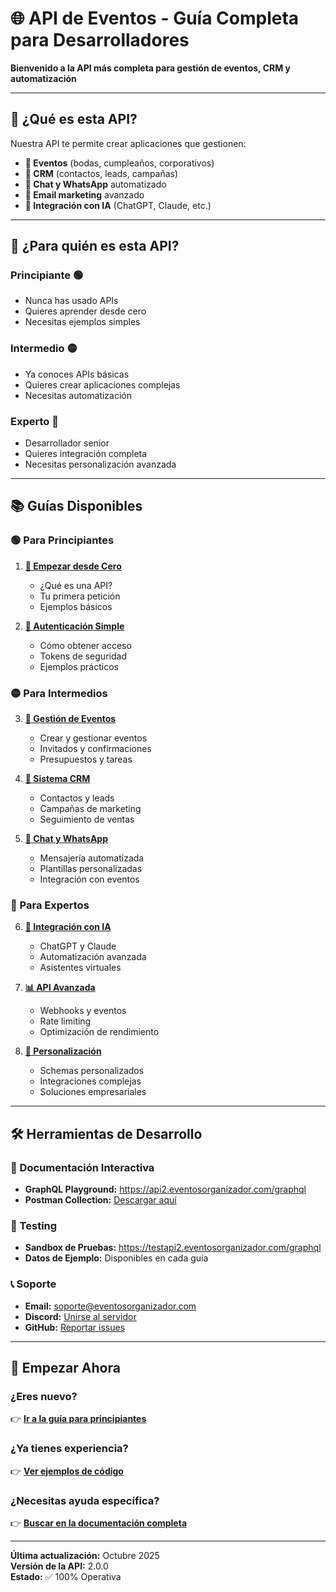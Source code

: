 # 🌐 API de Eventos - Guía Completa para Desarrolladores

**Bienvenido a la API más completa para gestión de eventos, CRM y automatización**

---

## 🚀 **¿Qué es esta API?**

Nuestra API te permite crear aplicaciones que gestionen:
- **📅 Eventos** (bodas, cumpleaños, corporativos)
- **👥 CRM** (contactos, leads, campañas)
- **💬 Chat y WhatsApp** automatizado
- **📧 Email marketing** avanzado
- **🤖 Integración con IA** (ChatGPT, Claude, etc.)

---

## 🎯 **¿Para quién es esta API?**

### **Principiante** 🟢
- Nunca has usado APIs
- Quieres aprender desde cero
- Necesitas ejemplos simples

### **Intermedio** 🟡
- Ya conoces APIs básicas
- Quieres crear aplicaciones complejas
- Necesitas automatización

### **Experto** 🔴
- Desarrollador senior
- Quieres integración completa
- Necesitas personalización avanzada

---

## 📚 **Guías Disponibles**

### **🟢 Para Principiantes**
1. **[🚀 Empezar desde Cero](./getting-started.md)**
   - ¿Qué es una API?
   - Tu primera petición
   - Ejemplos básicos

2. **[🔐 Autenticación Simple](./authentication-basic.md)**
   - Cómo obtener acceso
   - Tokens de seguridad
   - Ejemplos prácticos

### **🟡 Para Intermedios**
3. **[📅 Gestión de Eventos](./events-management.md)**
   - Crear y gestionar eventos
   - Invitados y confirmaciones
   - Presupuestos y tareas

4. **[👥 Sistema CRM](./crm-system.md)**
   - Contactos y leads
   - Campañas de marketing
   - Seguimiento de ventas

5. **[💬 Chat y WhatsApp](./chat-whatsapp.md)**
   - Mensajería automatizada
   - Plantillas personalizadas
   - Integración con eventos

### **🔴 Para Expertos**
6. **[🤖 Integración con IA](./ai-integration.md)**
   - ChatGPT y Claude
   - Automatización avanzada
   - Asistentes virtuales

7. **[📊 API Avanzada](./advanced-api.md)**
   - Webhooks y eventos
   - Rate limiting
   - Optimización de rendimiento

8. **[🔧 Personalización](./customization.md)**
   - Schemas personalizados
   - Integraciones complejas
   - Soluciones empresariales

---

## 🛠️ **Herramientas de Desarrollo**

### **📖 Documentación Interactiva**
- **GraphQL Playground:** https://api2.eventosorganizador.com/graphql
- **Postman Collection:** [Descargar aquí](./postman-collection.json)

### **🧪 Testing**
- **Sandbox de Pruebas:** https://testapi2.eventosorganizador.com/graphql
- **Datos de Ejemplo:** Disponibles en cada guía

### **📞 Soporte**
- **Email:** soporte@eventosorganizador.com
- **Discord:** [Unirse al servidor](https://discord.gg/eventos-api)
- **GitHub:** [Reportar issues](https://github.com/eventosorganizador/api-v2)

---

## 🎯 **Empezar Ahora**

### **¿Eres nuevo?**
👉 **[Ir a la guía para principiantes](./getting-started.md)**

### **¿Ya tienes experiencia?**
👉 **[Ver ejemplos de código](./code-examples.md)**

### **¿Necesitas ayuda específica?**
👉 **[Buscar en la documentación completa](./complete-reference.md)**

---

**Última actualización:** Octubre 2025  
**Versión de la API:** 2.0.0  
**Estado:** ✅ 100% Operativa

